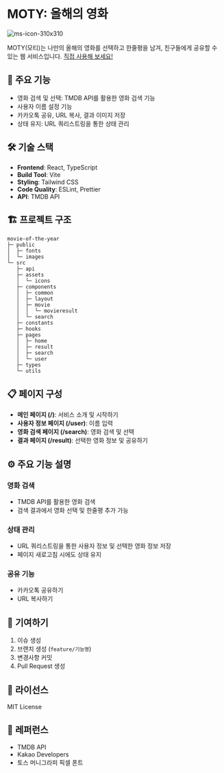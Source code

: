 # MOTY: 올해의 영화
![ms-icon-310x310](https://github.com/user-attachments/assets/b1cafeea-84ad-466b-9e60-084ad66295e1)

MOTY(모티)는 나만의 올해의 영화를 선택하고 한줄평을 남겨, 친구들에게 공유할 수 있는 웹 서비스입니다.
[직접 사용해 보세요!](https://movie-of-the-year.vercel.app)

## 🚀 주요 기능

- 영화 검색 및 선택: TMDB API를 활용한 영화 검색 기능
- 사용자 이름 설정 기능
- 카카오톡 공유, URL 복사, 결과 이미지 저장
- 상태 유지: URL 쿼리스트링을 통한 상태 관리

## 🛠 기술 스택

- **Frontend**: React, TypeScript
- **Build Tool**: Vite
- **Styling**: Tailwind CSS
- **Code Quality**: ESLint, Prettier
- **API**: TMDB API

## 🏗 프로젝트 구조

```
movie-of-the-year
├─ public
│  ├─ fonts
│  └─ images
└─ src
   ├─ api
   ├─ assets
   │  └─ icons
   ├─ components
   │  ├─ common
   │  ├─ layout
   │  ├─ movie
   │  │  └─ movieresult
   │  └─ search
   ├─ constants
   ├─ hooks
   ├─ pages
   │  ├─ home
   │  ├─ result
   │  ├─ search
   │  └─ user
   ├─ types
   └─ utils
```

## 📋 페이지 구성

- **메인 페이지 (/)**: 서비스 소개 및 시작하기
- **사용자 정보 페이지 (/user)**: 이름 입력
- **영화 검색 페이지 (/search)**: 영화 검색 및 선택
- **결과 페이지 (/result)**: 선택한 영화 정보 및 공유하기

## ⚙️ 주요 기능 설명

### 영화 검색

- TMDB API를 활용한 영화 검색
- 검색 결과에서 영화 선택 및 한줄평 추가 가능

### 상태 관리

- URL 쿼리스트링을 통한 사용자 정보 및 선택한 영화 정보 저장
- 페이지 새로고침 시에도 상태 유지

### 공유 기능

- 카카오톡 공유하기
- URL 복사하기

## 🤝 기여하기

1. 이슈 생성
2. 브랜치 생성 (`feature/기능명`)
3. 변경사항 커밋
4. Pull Request 생성

## 📝 라이선스

MIT License

## 👏 레퍼런스

- TMDB API
- Kakao Developers
- 토스 머니그라피 픽셀 폰트
